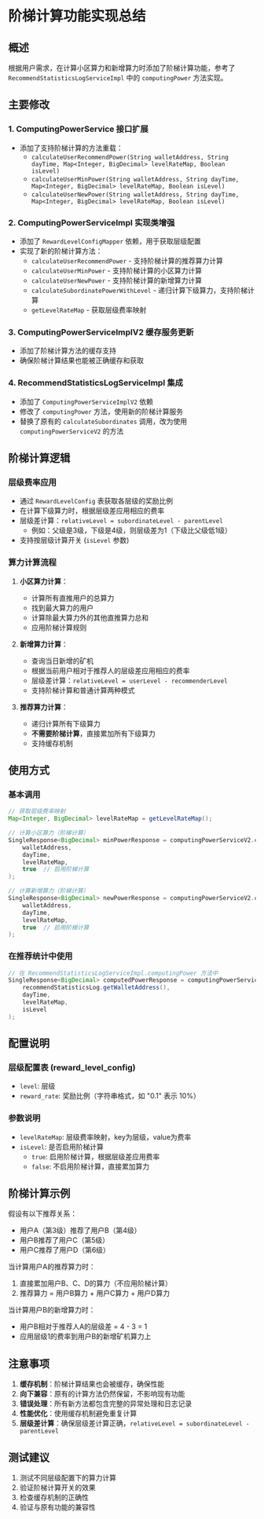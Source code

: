 # 阶梯计算功能实现总结

## 概述
根据用户需求，在计算小区算力和新增算力时添加了阶梯计算功能，参考了 `RecommendStatisticsLogServiceImpl` 中的 `computingPower` 方法实现。

## 主要修改

### 1. ComputingPowerService 接口扩展
- 添加了支持阶梯计算的方法重载：
  - `calculateUserRecommendPower(String walletAddress, String dayTime, Map<Integer, BigDecimal> levelRateMap, Boolean isLevel)`
  - `calculateUserMinPower(String walletAddress, String dayTime, Map<Integer, BigDecimal> levelRateMap, Boolean isLevel)`
  - `calculateUserNewPower(String walletAddress, String dayTime, Map<Integer, BigDecimal> levelRateMap, Boolean isLevel)`

### 2. ComputingPowerServiceImpl 实现类增强
- 添加了 `RewardLevelConfigMapper` 依赖，用于获取层级配置
- 实现了新的阶梯计算方法：
  - `calculateUserRecommendPower` - 支持阶梯计算的推荐算力计算
  - `calculateUserMinPower` - 支持阶梯计算的小区算力计算
  - `calculateUserNewPower` - 支持阶梯计算的新增算力计算
  - `calculateSubordinatePowerWithLevel` - 递归计算下级算力，支持阶梯计算
  - `getLevelRateMap` - 获取层级费率映射

### 3. ComputingPowerServiceImplV2 缓存服务更新
- 添加了阶梯计算方法的缓存支持
- 确保阶梯计算结果也能被正确缓存和获取

### 4. RecommendStatisticsLogServiceImpl 集成
- 添加了 `ComputingPowerServiceImplV2` 依赖
- 修改了 `computingPower` 方法，使用新的阶梯计算服务
- 替换了原有的 `calculateSubordinates` 调用，改为使用 `computingPowerServiceV2` 的方法

## 阶梯计算逻辑

### 层级费率应用
- 通过 `RewardLevelConfig` 表获取各层级的奖励比例
- 在计算下级算力时，根据层级差应用相应的费率
- 层级差计算：`relativeLevel = subordinateLevel - parentLevel`
  - 例如：父级是3级，下级是4级，则层级差为1（下级比父级低1级）
- 支持按层级计算开关 (`isLevel` 参数)

### 算力计算流程
1. **小区算力计算**：
   - 计算所有直推用户的总算力
   - 找到最大算力的用户
   - 计算除最大算力外的其他直推算力总和
   - 应用阶梯计算规则

2. **新增算力计算**：
   - 查询当日新增的矿机
   - 根据当前用户相对于推荐人的层级差应用相应的费率
   - 层级差计算：`relativeLevel = userLevel - recommenderLevel`
   - 支持阶梯计算和普通计算两种模式

3. **推荐算力计算**：
   - 递归计算所有下级算力
   - **不需要阶梯计算**，直接累加所有下级算力
   - 支持缓存机制

## 使用方式

### 基本调用
```java
// 获取层级费率映射
Map<Integer, BigDecimal> levelRateMap = getLevelRateMap();

// 计算小区算力（阶梯计算）
SingleResponse<BigDecimal> minPowerResponse = computingPowerServiceV2.calculateUserMinPower(
    walletAddress, 
    dayTime, 
    levelRateMap, 
    true  // 启用阶梯计算
);

// 计算新增算力（阶梯计算）
SingleResponse<BigDecimal> newPowerResponse = computingPowerServiceV2.calculateUserNewPower(
    walletAddress, 
    dayTime, 
    levelRateMap, 
    true  // 启用阶梯计算
);
```

### 在推荐统计中使用
```java
// 在 RecommendStatisticsLogServiceImpl.computingPower 方法中
SingleResponse<BigDecimal> computedPowerResponse = computingPowerServiceV2.calculateUserMinPower(
    recommendStatisticsLog.getWalletAddress(),
    dayTime,
    levelRateMap,
    isLevel
);
```

## 配置说明

### 层级配置表 (reward_level_config)
- `level`: 层级
- `reward_rate`: 奖励比例（字符串格式，如 "0.1" 表示 10%）

### 参数说明
- `levelRateMap`: 层级费率映射，key为层级，value为费率
- `isLevel`: 是否启用阶梯计算
  - `true`: 启用阶梯计算，根据层级差应用费率
  - `false`: 不启用阶梯计算，直接累加算力

## 阶梯计算示例

假设有以下推荐关系：
- 用户A（第3级）推荐了用户B（第4级）
- 用户B推荐了用户C（第5级）
- 用户C推荐了用户D（第6级）

当计算用户A的推荐算力时：
1. 直接累加用户B、C、D的算力（不应用阶梯计算）
2. 推荐算力 = 用户B算力 + 用户C算力 + 用户D算力

当计算用户B的新增算力时：
- 用户B相对于推荐人A的层级差 = 4 - 3 = 1
- 应用层级1的费率到用户B的新增矿机算力上

## 注意事项

1. **缓存机制**：阶梯计算结果也会被缓存，确保性能
2. **向下兼容**：原有的计算方法仍然保留，不影响现有功能
3. **错误处理**：所有新方法都包含完整的异常处理和日志记录
4. **性能优化**：使用缓存机制避免重复计算
5. **层级差计算**：确保层级差计算正确，`relativeLevel = subordinateLevel - parentLevel`

## 测试建议

1. 测试不同层级配置下的算力计算
2. 验证阶梯计算开关的效果
3. 检查缓存机制的正确性
4. 验证与原有功能的兼容性
